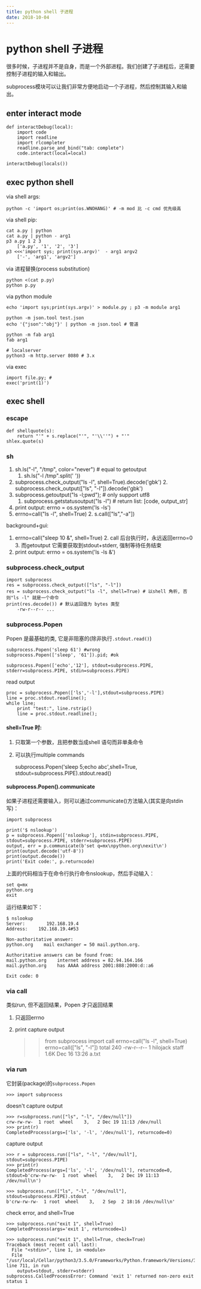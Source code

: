 ```yaml
---
title: python shell 子进程
date: 2018-10-04
---
```

# python shell 子进程
很多时候，子进程并不是自身，而是一个外部进程。我们创建了子进程后，还需要控制子进程的输入和输出。

subprocess模块可以让我们非常方便地启动一个子进程，然后控制其输入和输出。

## enter interact mode
    def interactDebug(local):
        import code
        import readline
        import rlcompleter
        readline.parse_and_bind("tab: complete")
        code.interact(local=local)
    
    interactDebug(locals())


## exec python shell
via shell args: 

	python -c 'import os;print(os.WNOHANG)' # -m mod 比 -c cmd 优先级高

via shell pip:

	cat a.py | python
	cat a.py | python - arg1
    p3 a.py 1 2 3
        ['a.py', '1', '2', '3']
    p3 <<<'import sys; print(sys.argv)'  - arg1 argv2
        ['-', 'arg1', 'argv2']

via 进程替换(process substitution)

	python <(cat p.py)
	python p.py

via python module

	echo 'import sys;print(sys.argv)' > module.py ; p3 -m module arg1

	python -m json.tool test.json
	echo '{"json":"obj"}' | python -m json.tool # 管道

    python -m fab arg1
    fab arg1

	# localserver
	python3 -m http.server 8080 # 3.x

via exec

	import file.py; #
	exec('print(1)')

## exec shell

### escape

    def shellquote(s):
        return "'" + s.replace("'", "'\\''") + "'"
    shlex.quote(s)

### sh
1. sh.ls("-l", "/tmp", color="never") # equal to getoutput
	1. sh.ls("-l /tmp".split(' '))
2. subprocess.check_output("ls -l", shell=True).decode('gbk')
    2. subprocess.check_output(["ls", "-l"]).decode('gbk')
3. subprocess.getoutput("ls -l;pwd"); # only support utf8
	1. subprocess.getstatusoutput("ls -l") # return list: [code, output_str]
4. print output: errno = os.system('ls -ls')
5. errno=call("ls -l", shell=True)
    2. s.call(["ls","-a"])

background+gui:
1. errno=call("sleep 10 &", shell=True) 
    2. call 后台执行时，永远返回errno=0
    3. 而getoutput 它需要获取到stdout+stderr, 强制等待任务结束
1. print output: errno = os.system('ls -ls &')

### subprocess.check_output

    import subprocess
    res = subprocess.check_output(["ls", "-l"])
    res = subprocess.check_output("ls -l", shell=True) # 以shell 角析, 否则"ls -l" 就是一个命令
    print(res.decode()) # 默认返回值为 bytes 类型
        -rw-r--r-- ...

### subprocess.Popen
Popen 是最基础的类, 它是非阻塞的(除非执行`.stdout.read()`)

	subprocess.Popen('sleep 61') #wrong
	subprocess.Popen(['sleep', '61']).pid; #ok

	subprocess.Popen(['echo','12'], stdout=subprocess.PIPE, stderr=subprocess.PIPE, stdin=subprocess.PIPE)

read output

	proc = subprocess.Popen(['ls','-l'],stdout=subprocess.PIPE)
	line = proc.stdout.readline();
	while line;
		print "test:", line.rstrip()
		line = proc.stdout.readline();

#### shell=True 时:
1. 只取第一个参数，且把参数当成shell 语句而非单条命令
2. 可以执行multiple commands

	subprocess.Popen('sleep 5;echo abc',shell=True, stdout=subprocess.PIPE).stdout.read()

#### subprocess.Popen().communicate
如果子进程还需要输入，则可以通过communicate()方法输入(其实是向stdin 写)：

	import subprocess

	print('$ nslookup')
	p = subprocess.Popen(['nslookup'], stdin=subprocess.PIPE, stdout=subprocess.PIPE, stderr=subprocess.PIPE)
	output, err = p.communicate(b'set q=mx\npython.org\nexit\n')
	print(output.decode('utf-8'))
	print(output.decode())
	print('Exit code:', p.returncode)

上面的代码相当于在命令行执行命令nslookup，然后手动输入：

	set q=mx
	python.org
	exit

运行结果如下：

	$ nslookup
	Server:        192.168.19.4
	Address:    192.168.19.4#53

	Non-authoritative answer:
	python.org    mail exchanger = 50 mail.python.org.

	Authoritative answers can be found from:
	mail.python.org    internet address = 82.94.164.166
	mail.python.org    has AAAA address 2001:888:2000:d::a6

	Exit code: 0

### via call
类似run, 但不返回结果，Popen 才只返回结果

1. 只返回errno
2. print capture output

	>>from subprocess import call
	>>errno=call("ls -l", shell=True)
	>>errno=call(["ls", "-l"])
	total 240
	-rw-r--r--   1 hilojack  staff   1.6K Dec 16 13:26 a.txt

### via run
它封装(package)的`subprocess.Popen`

	>>> import subprocess

doesn't capture output

	>>> r=subprocess.run(["ls", "-l", "/dev/null"])
	crw-rw-rw-  1 root  wheel    3,   2 Dec 19 11:13 /dev/null
	>>> print(r)
	CompletedProcess(args=['ls', '-l', '/dev/null'], returncode=0)

capture output

	>>> r = subprocess.run(["ls", "-l", "/dev/null"], stdout=subprocess.PIPE)
	>>> print(r)
	CompletedProcess(args=['ls', '-l', '/dev/null'], returncode=0, stdout=b'crw-rw-rw-  1 root  wheel    3,   2 Dec 19 11:13 /dev/null\n')

	>>> subprocess.run(["ls", "-l", "/dev/null"], stdout=subprocess.PIPE).stdout
	b'crw-rw-rw-  1 root  wheel    3,   2 Sep  2 18:16 /dev/null\n'

check error, and shell=True

	>>> subprocess.run("exit 1", shell=True)
	CompletedProcess(args='exit 1', returncode=1)

	>>> subprocess.run("exit 1", shell=True, check=True)
	Traceback (most recent call last):
	  File "<stdin>", line 1, in <module>
	  File "/usr/local/Cellar/python3/3.5.0/Frameworks/Python.framework/Versions/3.5/lib/python3.5/subprocess.py", line 711, in run
		output=stdout, stderr=stderr)
	subprocess.CalledProcessError: Command 'exit 1' returned non-zero exit status 1